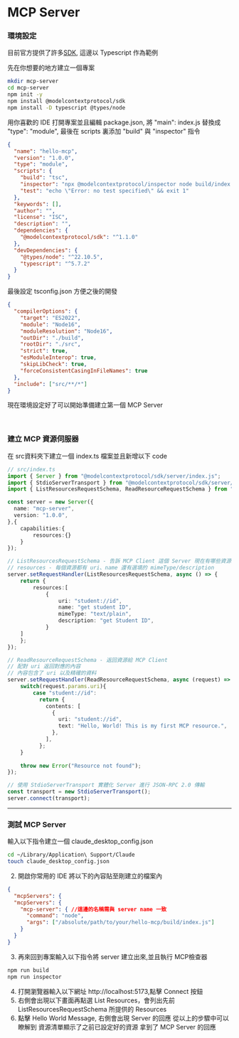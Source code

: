 # MCP Server
### 環境設定
目前官方提供了許多[SDK](https://github.com/modelcontextprotocol), 這邊以 Typescript 作為範例

先在你想要的地方建立一個專案
```bash
mkdir mcp-server
cd mcp-server
npm init -y
npm install @modelcontextprotocol/sdk
npm install -D typescript @types/node
```
用你喜歡的 IDE 打開專案並且編輯 package.json, 將 "main": index.js 替換成 "type": "module", 最後在 scripts 裏添加 "build" 與 "inspector" 指令
```json
{
  "name": "hello-mcp",
  "version": "1.0.0",
  "type": "module",
  "scripts": {
    "build": "tsc",
    "inspector": "npx @modelcontextprotocol/inspector node build/index.js",
    "test": "echo \"Error: no test specified\" && exit 1"
  },
  "keywords": [],
  "author": "",
  "license": "ISC",
  "description": "",
  "dependencies": {
    "@modelcontextprotocol/sdk": "^1.1.0"
  },
  "devDependencies": {
    "@types/node": "^22.10.5",
    "typescript": "^5.7.2"
  }
}
```
最後設定 tsconfig.json 方便之後的開發
```json
{
  "compilerOptions": {
    "target": "ES2022",
    "module": "Node16",
    "moduleResolution": "Node16",
    "outDir": "./build",
    "rootDir": "./src",
    "strict": true,
    "esModuleInterop": true,
    "skipLibCheck": true,
    "forceConsistentCasingInFileNames": true
  },
  "include": ["src/**/*"]
}
```
現在環境設定好了可以開始準備建立第一個 MCP Server

<br/>

### 建立 MCP 資源伺服器
在 src資料夾下建立一個 index.ts 檔案並且新增以下 code
```typescript
// src/index.ts
import { Server } from "@modelcontextprotocol/sdk/server/index.js";
import { StdioServerTransport } from "@modelcontextprotocol/sdk/server/stdio.js";
import { ListResourcesRequestSchema, ReadResourceRequestSchema } from "@modelcontextprotocol/sdk/types.js";

const server = new Server({
  name: "mcp-server",
  version: "1.0.0",
},{
    capabilities:{
        resources:{}
    }
});

// ListResourcesRequestSchema - 告訴 MCP Client 這個 Server 現在有哪些資源
// resources - 每個資源都有 uri、name 還有選填的 mimeType/description
server.setRequestHandler(ListResourcesRequestSchema, async () => {
    return {
        resources:[
            {
                uri: "student://id",
                name: "get student ID",
                mimeType: "text/plain",
                description: "get Student ID",
            }
    ]
    };
});

// ReadResourceRequestSchema - 返回資源給 MCP Client
// 配對 uri 返回對應的內容
// 內容包含了 uri 以及精確的資料
server.setRequestHandler(ReadResourceRequestSchema, async (request) => {
    switch(request.params.uri){
        case "student://id":
          return {
            contents: [
              {
                uri: "student://id",
                text: "Hello, World! This is my first MCP resource.",
              },
            ],
          };
    }
    
    throw new Error("Resource not found");
});

// 使用 StdioServerTransport 實體化 Server 進行 JSON-RPC 2.0 傳輸
const transport = new StdioServerTransport();
server.connect(transport);
```
---

### 測試 MCP Server
輸入以下指令建立一個 claude_desktop_config.json
```bash
cd ~/Library/Application\ Support/Claude
touch claude_desktop_config.json
```
2. 開啟你常用的 IDE 將以下的內容貼至剛建立的檔案內
```json
{
  "mcpServers": {
  "mcpServers": {
    "mcp-server": { //這邊的名稱需與 server name 一致
      "command": "node",
      "args": ["/absolute/path/to/your/hello-mcp/build/index.js"]
    }
  }
}
```
3. 再來回到專案輸入以下指令將 server 建立出來,並且執行 MCP檢查器
```bash
npm run build 
npm run inspector
```
4. 打開瀏覽器輸入以下網址 http://localhost:5173,點擊 Connect 按鈕
5. 右側會出現以下畫面再點選 List Resources，會列出先前ListResourcesRequestSchema 所提供的 Resources
6. 點擊 Hello World Message, 右側會出現 Server 的回應
從以上的步驟中可以瞭解到
資源清單顯示了之前已設定好的資源
拿到了 MCP Server 的回應
